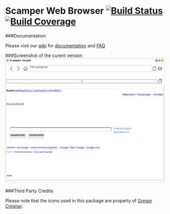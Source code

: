 Scamper Web Browser [![Build Status](https://travis-ci.org/HPI-SWA-Teaching/Scamper.svg?branch=dev)](https://travis-ci.org/HPI-SWA-Teaching/Scamper)  [![Build Coverage](https://coveralls.io/repos/github/HPI-SWA-Teaching/Scamper/badge.svg?branch=dev)](https://coveralls.io/github/HPI-SWA-Teaching/Scamper?branch=dev)
===================

###Documentation

Please visit our [wiki](https://github.com/HPI-SWA-Teaching/Scamper/wiki) for [documentation](https://github.com/HPI-SWA-Teaching/Scamper/wiki#how-to-use-this-wiki) and [FAQ](https://github.com/HPI-SWA-Teaching/Scamper/wiki#faq)

###Screenshot of the curent version
![screenshot](https://raw.githubusercontent.com/HPI-SWA-Teaching/Scamper/dev/tests/scamper.png)

###Third Party Credits

Please note that the icons used in this package are property of [Gregor Cresnar](http://www.flaticon.com/authors/gregor-cresnar).
